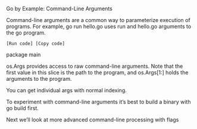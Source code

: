 Go by Example: Command-Line Arguments

Command-line arguments are a common way to parameterize execution of programs. For example, go run hello.go uses run and hello.go arguments to the go program.
	
	[Run code] [Copy code]

package main

	


os.Args provides access to raw command-line arguments. Note that the first value in this slice is the path to the program, and os.Args[1:] holds the arguments to the program.
	


You can get individual args with normal indexing.
	



To experiment with command-line arguments it’s best to build a binary with go build first.
	



Next we’ll look at more advanced command-line processing with flags